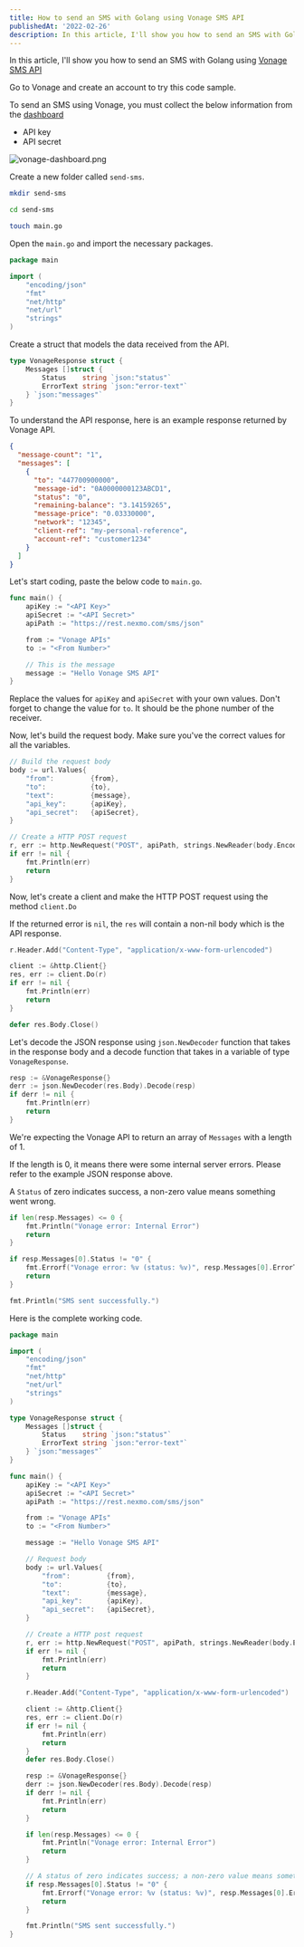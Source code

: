 ```yaml
---
title: How to send an SMS with Golang using Vonage SMS API
publishedAt: '2022-02-26'
description: In this article, I'll show you how to send an SMS with Golang using Vonage SMS API.
---
```


In this article, I'll show you how to send an SMS with Golang using [Vonage SMS API](https://developer.nexmo.com/api/sms)

Go to Vonage and create an account to try this code sample.

To send an SMS using Vonage, you must collect the below information from the [dashboard](https://dashboard.nexmo.com/)

- API key
- API secret

![vonage-dashboard.png](/vonage-dashboard.png)

Create a new folder called `send-sms`.

```bash
mkdir send-sms

cd send-sms

touch main.go
```

Open the `main.go` and import the necessary packages.

```go
package main

import (
	"encoding/json"
	"fmt"
	"net/http"
	"net/url"
	"strings"
)
```

Create a struct that models the data received from the API.

```go
type VonageResponse struct {
	Messages []struct {
		Status    string `json:"status"`
		ErrorText string `json:"error-text"`
	} `json:"messages"`
}
```

To understand the API response, here is an example response returned by Vonage API.

```json
{
  "message-count": "1",
  "messages": [
    {
      "to": "447700900000",
      "message-id": "0A0000000123ABCD1",
      "status": "0",
      "remaining-balance": "3.14159265",
      "message-price": "0.03330000",
      "network": "12345",
      "client-ref": "my-personal-reference",
      "account-ref": "customer1234"
    }
  ]
}
```

Let's start coding, paste the below code to `main.go`.

```go
func main() {
	apiKey := "<API Key>"
	apiSecret := "<API Secret>"
	apiPath := "https://rest.nexmo.com/sms/json"

	from := "Vonage APIs"
	to := "<From Number>"

    // This is the message
	message := "Hello Vonage SMS API"
}
```

Replace the values for `apiKey` and `apiSecret` with your own values. Don't forget to change the value for `to`. It should be the phone number of the receiver.

Now, let's build the request body. Make sure you've the correct values for all the variables.

```go
// Build the request body
body := url.Values{
	"from":			{from},
	"to":         	{to},
	"text":       	{message},
	"api_key":    	{apiKey},
	"api_secret": 	{apiSecret},
}

// Create a HTTP POST request
r, err := http.NewRequest("POST", apiPath, strings.NewReader(body.Encode()))
if err != nil {
	fmt.Println(err)
	return
}
```

Now, let's create a client and make the HTTP POST request using the method `client.Do`

If the returned error is `nil`, the `res` will contain a non-nil body which is the API response.

```go
r.Header.Add("Content-Type", "application/x-www-form-urlencoded")

client := &http.Client{}
res, err := client.Do(r)
if err != nil {
	fmt.Println(err)
	return
}

defer res.Body.Close()
```

Let's decode the JSON response using `json.NewDecoder` function that takes in the response body and a decode function that takes in a variable of type `VonageResponse`.

```go
resp := &VonageResponse{}
derr := json.NewDecoder(res.Body).Decode(resp)
if derr != nil {
	fmt.Println(err)
	return
}
```

We're expecting the Vonage API to return an array of `Messages` with a length of 1.

If the length is 0, it means there were some internal server errors. Please refer to the example JSON response above.

A `Status` of zero indicates success, a non-zero value means something went wrong.

```go
if len(resp.Messages) <= 0 {
	fmt.Println("Vonage error: Internal Error")
	return
}

if resp.Messages[0].Status != "0" {
	fmt.Errorf("Vonage error: %v (status: %v)", resp.Messages[0].ErrorText, resp.Messages[0].Status)
	return
}

fmt.Println("SMS sent successfully.")
```

Here is the complete working code.

```go
package main

import (
	"encoding/json"
	"fmt"
	"net/http"
	"net/url"
	"strings"
)

type VonageResponse struct {
	Messages []struct {
		Status    string `json:"status"`
		ErrorText string `json:"error-text"`
	} `json:"messages"`
}

func main() {
	apiKey := "<API Key>"
	apiSecret := "<API Secret>"
	apiPath := "https://rest.nexmo.com/sms/json"

	from := "Vonage APIs"
	to := "<From Number>"

	message := "Hello Vonage SMS API"

	// Request body
	body := url.Values{
		"from":			{from},
		"to":         	{to},
		"text":       	{message},
		"api_key":    	{apiKey},
		"api_secret": 	{apiSecret},
	}

	// Create a HTTP post request
	r, err := http.NewRequest("POST", apiPath, strings.NewReader(body.Encode()))
	if err != nil {
		fmt.Println(err)
		return
	}

	r.Header.Add("Content-Type", "application/x-www-form-urlencoded")

	client := &http.Client{}
	res, err := client.Do(r)
	if err != nil {
		fmt.Println(err)
		return
	}
	defer res.Body.Close()

	resp := &VonageResponse{}
	derr := json.NewDecoder(res.Body).Decode(resp)
	if derr != nil {
		fmt.Println(err)
		return
	}

	if len(resp.Messages) <= 0 {
		fmt.Println("Vonage error: Internal Error")
		return
	}

	// A status of zero indicates success; a non-zero value means something went wrong.
	if resp.Messages[0].Status != "0" {
		fmt.Errorf("Vonage error: %v (status: %v)", resp.Messages[0].ErrorText, resp.Messages[0].Status)
		return
	}

	fmt.Println("SMS sent successfully.")
}
```
